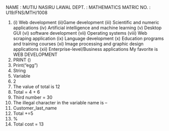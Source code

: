 NAME : MUTIU NASIRU LAWAL
DEPT. : MATHEMATICS
MATRIC NO. : U19/FNS/MTH/1008
1.	 (i) Web development 								                      (ii)Game development                                                                                                                                 (iii) Scientific and numeric applications                                                                                                     (iv) Artificial intelligence and machine learning                                                                                               (v) Desktop GUI                                                                                                                                                     (vi) software development                                                                                                                                                     (vii) Operating systems                                                                                                                                              (viii) Web scraping application                                                                                                                   (ix) Language development                                                                                                                                        (x) Education programs and training courses                                                                                                            (xi) Image processing and graphic design applications                                                                                     (xii) Enterprise-level/Business applications                                                                                                                                                                                                                                                                                                      My favorite is WEB DEVELOPMENT  
2. PRINT () 
3. Print(“egg”) 
4. String
5. Variable 
6. 2 
7. The value of total is 12
8. Total = 4 + 6
9. Third number = 30 
10. The illegal character in the variable name is –
11. Customer_last_name 
12. Total +=5
13. %
14.  Total cost = 13
